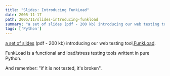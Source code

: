 ```yaml
---
title: "Slides: Introducing FunkLoad"
date: 2005-11-17
path: 2005/11/slides-introducing-funkload
summary: "a set of slides (pdf - 200 kb) introducing our web testing tool,FunkLoad."
tags: ['Python']
---
```


<a href="/assets/pdf/introducing-funkload.pdf?nocache=">
a set of slides</a> (pdf - 200 kb) introducing our web testing tool,<a href="http://funkload.nuxeo.org/">FunkLoad</a>.

FunkLoad is a functional and load/stress testing tools writtent in pure
Python.

And remember: "if it is not tested, it's broken". 


